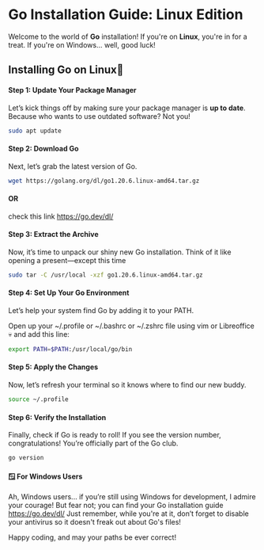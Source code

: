 #  Go Installation Guide: Linux Edition 

Welcome to the world of **Go** installation! If you're on **Linux**, you're in for a treat. If you're on Windows... well, good luck! 

## Installing Go on Linux🐧

#### Step 1: Update Your Package Manager

Let’s kick things off by making sure your package manager is **up to date**. Because who wants to use outdated software? Not you! 

```bash
sudo apt update
```

#### Step 2: Download Go
Next, let’s grab the latest version of Go. 

```bash
wget https://golang.org/dl/go1.20.6.linux-amd64.tar.gz
```

#### OR

check this link https://go.dev/dl/

#### Step 3: Extract the Archive
Now, it’s time to unpack our shiny new Go installation. Think of it like opening a present—except this time

```bash 
sudo tar -C /usr/local -xzf go1.20.6.linux-amd64.tar.gz
```

#### Step 4: Set Up Your Go Environment
Let’s help your system find Go by adding it to your PATH.

Open up your ~/.profile or ~/.bashrc or ~/.zshrc file using vim or Libreoffice💀 and add this line:

```bash
export PATH=$PATH:/usr/local/go/bin
```

#### Step 5: Apply the Changes

Now, let’s refresh your terminal so it knows where to find our new buddy.
```bash
source ~/.profile
```

#### Step 6: Verify the Installation
Finally, check if Go is ready to roll! If you see the version number, congratulations! You’re officially part of the Go club. 

```bash
go version
```
#### 🪟 For Windows Users
Ah, Windows users... if you’re still using Windows for development, I admire your courage! But fear not; you can find your Go installation guide https://go.dev/dl/ Just remember, while you're at it, don’t forget to disable your antivirus so it doesn't freak out about Go's files!

Happy coding, and may your paths be ever correct! 